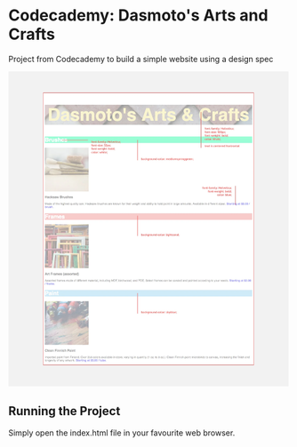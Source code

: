 # Codecademy: Dasmoto's Arts and Crafts

Project from Codecademy to build a simple website using a design spec

![Design spec for Dasmoto's Arts and Crafts](/spec/dasmotos-arts_redline.webp)

## Running the Project

Simply open the index.html file in your favourite web browser.
